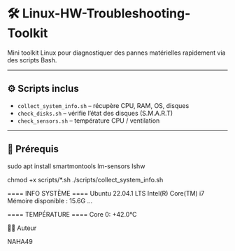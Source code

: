 # 🛠️ Linux-HW-Troubleshooting-Toolkit

Mini toolkit Linux pour diagnostiquer des pannes matérielles rapidement via des scripts Bash.  

---

## ⚙️ Scripts inclus

- `collect_system_info.sh` – récupère CPU, RAM, OS, disques
- `check_disks.sh` – vérifie l’état des disques (S.M.A.R.T)
- `check_sensors.sh` – température CPU / ventilation

---

## 🔧 Prérequis


sudo apt install smartmontools lm-sensors lshw

chmod +x scripts/*.sh
./scripts/collect_system_info.sh

==== INFO SYSTÈME ====
Ubuntu 22.04.1 LTS
Intel(R) Core(TM) i7
Mémoire disponible : 15.6G
...

==== TEMPÉRATURE ====
Core 0:       +42.0°C


👨‍💻 Auteur

NAHA49
